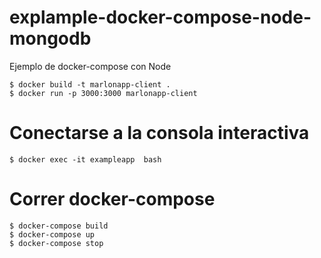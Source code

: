 # explample-docker-compose-node-mongodb
Ejemplo de docker-compose con Node

```
$ docker build -t marlonapp-client .
$ docker run -p 3000:3000 marlonapp-client
```

# Conectarse a la consola interactiva
```
$ docker exec -it exampleapp  bash
```

# Correr docker-compose
```
$ docker-compose build
$ docker-compose up
$ docker-compose stop
```


